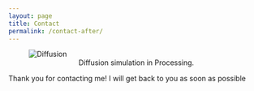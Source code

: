```yaml
---
layout: page
title: Contact
permalink: /contact-after/
---
```

<link rel="stylesheet" href="/css/custom.css">
<link rel="stylesheet" href="https://cdn.jsdelivr.net/npm/bootstrap@3.4.1/dist/css/bootstrap.min.css" integrity="sha256-bZLfwXAP04zRMK2BjiO8iu9pf4FbLqX6zitd+tIvLhE=" crossorigin="anonymous">
<!-- <script type="text/javascript" src="/js/contact-us.js"></script> -->


<figure>
  <img class="stretch" src="{{site.url}}/assets/images/diffusion-wide.png"  alt="Diffusion"/>
  <figcaption style="text-align:center">Diffusion simulation in Processing.</figcaption>
</figure>


 <!-- <iframe src="https://docs.google.com/forms/d/e/1FAIpQLSd0PpgbZSB7JiKie9t6kY13LICkZ-rTjfGrnZfJzOcZiV_s4w/viewform?embedded=true" width="640" height="677" frameborder="0" marginheight="0" marginwidth="0">Loading…</iframe> -->
Thank you for contacting me! I will get back to you as soon as possible